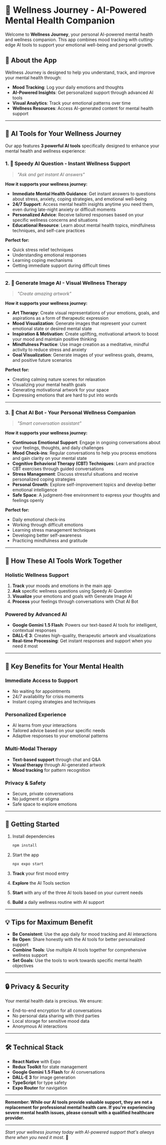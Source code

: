 # 🌟 Wellness Journey - AI-Powered Mental Health Companion

Welcome to **Wellness Journey**, your personal AI-powered mental health and wellness companion. This app combines mood tracking with cutting-edge AI tools to support your emotional well-being and personal growth.

## 📱 About the App

Wellness Journey is designed to help you understand, track, and improve your mental health through:

- **Mood Tracking**: Log your daily emotions and thoughts
- **AI-Powered Insights**: Get personalized support through advanced AI tools
- **Visual Analytics**: Track your emotional patterns over time
- **Wellness Resources**: Access AI-generated content for mental health support

---

## 🤖 AI Tools for Your Wellness Journey

Our app features **3 powerful AI tools** specifically designed to enhance your mental health and wellness experience:

### 1. 🎯 **Speedy AI Question** - Instant Wellness Support

> _"Ask and get instant AI answers"_

**How it supports your wellness journey:**

- **Immediate Mental Health Guidance**: Get instant answers to questions about stress, anxiety, coping strategies, and emotional well-being
- **24/7 Support**: Access mental health insights anytime you need them, even during late-night anxiety or difficult moments
- **Personalized Advice**: Receive tailored responses based on your specific wellness concerns and situations
- **Educational Resource**: Learn about mental health topics, mindfulness techniques, and self-care practices

**Perfect for:**

- Quick stress relief techniques
- Understanding emotional responses
- Learning coping mechanisms
- Getting immediate support during difficult times

---

### 2. 🎨 **Generate Image AI** - Visual Wellness Therapy

> _"Create amazing artwork"_

**How it supports your wellness journey:**

- **Art Therapy**: Create visual representations of your emotions, goals, and aspirations as a form of therapeutic expression
- **Mood Visualization**: Generate images that represent your current emotional state or desired mental state
- **Inspiration & Motivation**: Create uplifting, motivational artwork to boost your mood and maintain positive thinking
- **Mindfulness Practice**: Use image creation as a meditative, mindful activity to reduce stress and anxiety
- **Goal Visualization**: Generate images of your wellness goals, dreams, and positive future scenarios

**Perfect for:**

- Creating calming nature scenes for relaxation
- Visualizing your mental health goals
- Generating motivational artwork for your space
- Expressing emotions that are hard to put into words

---

### 3. 💬 **Chat AI Bot** - Your Personal Wellness Companion

> _"Smart conversation assistant"_

**How it supports your wellness journey:**

- **Continuous Emotional Support**: Engage in ongoing conversations about your feelings, thoughts, and daily challenges
- **Mood Check-ins**: Regular conversations to help you process emotions and gain clarity on your mental state
- **Cognitive Behavioral Therapy (CBT) Techniques**: Learn and practice CBT exercises through guided conversations
- **Stress Management**: Discuss stressful situations and receive personalized coping strategies
- **Personal Growth**: Explore self-improvement topics and develop better emotional intelligence
- **Safe Space**: A judgment-free environment to express your thoughts and feelings openly

**Perfect for:**

- Daily emotional check-ins
- Working through difficult emotions
- Learning stress management techniques
- Developing better self-awareness
- Practicing mindfulness and gratitude

---

## 🌈 How These AI Tools Work Together

### **Holistic Wellness Support**

1. **Track** your moods and emotions in the main app
2. **Ask** specific wellness questions using Speedy AI Question
3. **Visualize** your emotions and goals with Generate Image AI
4. **Process** your feelings through conversations with Chat AI Bot

### **Powered by Advanced AI**

- **Google Gemini 1.5 Flash**: Powers our text-based AI tools for intelligent, contextual responses
- **DALL-E 3**: Creates high-quality, therapeutic artwork and visualizations
- **Real-time Processing**: Get instant responses and support when you need it most

---

## 🎯 Key Benefits for Your Mental Health

### **Immediate Access to Support**

- No waiting for appointments
- 24/7 availability for crisis moments
- Instant coping strategies and techniques

### **Personalized Experience**

- AI learns from your interactions
- Tailored advice based on your specific needs
- Adaptive responses to your emotional patterns

### **Multi-Modal Therapy**

- **Text-based support** through chat and Q&A
- **Visual therapy** through AI-generated artwork
- **Mood tracking** for pattern recognition

### **Privacy & Safety**

- Secure, private conversations
- No judgment or stigma
- Safe space to explore emotions

---

## 🚀 Getting Started

1. Install dependencies

   ```bash
   npm install
   ```

2. Start the app

   ```bash
   npx expo start
   ```

3. **Track** your first mood entry
4. **Explore** the AI Tools section
5. **Start** with any of the three AI tools based on your current needs
6. **Build** a daily wellness routine with AI support

---

## 💡 Tips for Maximum Benefit

- **Be Consistent**: Use the app daily for mood tracking and AI interactions
- **Be Open**: Share honestly with the AI tools for better personalized support
- **Combine Tools**: Use multiple AI tools together for comprehensive wellness support
- **Set Goals**: Use the tools to work towards specific mental health objectives

---

## 🔒 Privacy & Security

Your mental health data is precious. We ensure:

- End-to-end encryption for all conversations
- No personal data sharing with third parties
- Local storage for sensitive mood data
- Anonymous AI interactions

---

## 🛠️ Technical Stack

- **React Native** with Expo
- **Redux Toolkit** for state management
- **Google Gemini 1.5 Flash** for AI conversations
- **DALL-E 3** for image generation
- **TypeScript** for type safety
- **Expo Router** for navigation

---

**Remember: While our AI tools provide valuable support, they are not a replacement for professional mental health care. If you're experiencing severe mental health issues, please consult with a qualified healthcare provider.**

---

_Start your wellness journey today with AI-powered support that's always there when you need it most._ 🌟

